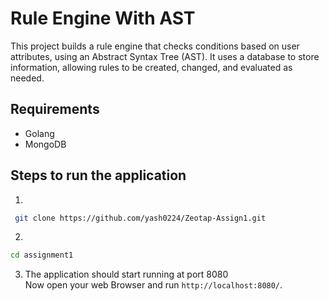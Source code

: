 # Rule Engine With AST
This project builds a rule engine that checks conditions based on user attributes, using an Abstract Syntax Tree (AST). It uses a database to store information, allowing rules to be created, changed, and evaluated as needed.


## Requirements
- Golang
- MongoDB

## Steps to run the application

1.

```bash
 git clone https://github.com/yash0224/Zeotap-Assign1.git
```

2.

```bash
cd assignment1
```

3. The application should start running at port 8080  
Now open your web Browser and run ``http://localhost:8080/``.
